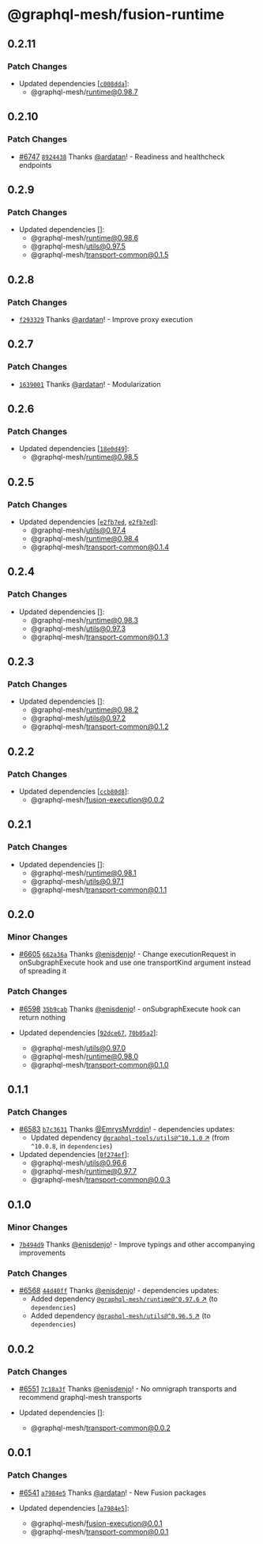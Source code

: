 # @graphql-mesh/fusion-runtime

## 0.2.11

### Patch Changes

- Updated dependencies
  [[`c008dda`](https://github.com/ardatan/graphql-mesh/commit/c008ddae4bd617497a2a9bd70e8c90667c2b1ddc)]:
  - @graphql-mesh/runtime@0.98.7

## 0.2.10

### Patch Changes

- [#6747](https://github.com/ardatan/graphql-mesh/pull/6747)
  [`8924438`](https://github.com/ardatan/graphql-mesh/commit/8924438131a7320ef160573539bddfb024bbe343)
  Thanks [@ardatan](https://github.com/ardatan)! - Readiness and healthcheck endpoints

## 0.2.9

### Patch Changes

- Updated dependencies []:
  - @graphql-mesh/runtime@0.98.6
  - @graphql-mesh/utils@0.97.5
  - @graphql-mesh/transport-common@0.1.5

## 0.2.8

### Patch Changes

- [`f293329`](https://github.com/ardatan/graphql-mesh/commit/f2933295532d0760bb731e055dd2bd6e9cb2a63b)
  Thanks [@ardatan](https://github.com/ardatan)! - Improve proxy execution

## 0.2.7

### Patch Changes

- [`1639001`](https://github.com/ardatan/graphql-mesh/commit/16390018bd54946fbfbd2bfb8eb3ba7682966a12)
  Thanks [@ardatan](https://github.com/ardatan)! - Modularization

## 0.2.6

### Patch Changes

- Updated dependencies
  [[`18e0d49`](https://github.com/ardatan/graphql-mesh/commit/18e0d495053f0b67fd1ba488270318e5d11309f8)]:
  - @graphql-mesh/runtime@0.98.5

## 0.2.5

### Patch Changes

- Updated dependencies
  [[`e2fb7ed`](https://github.com/ardatan/graphql-mesh/commit/e2fb7edb8b02a53fa6f1b1f1fba629ea7c84488f),
  [`e2fb7ed`](https://github.com/ardatan/graphql-mesh/commit/e2fb7edb8b02a53fa6f1b1f1fba629ea7c84488f)]:
  - @graphql-mesh/utils@0.97.4
  - @graphql-mesh/runtime@0.98.4
  - @graphql-mesh/transport-common@0.1.4

## 0.2.4

### Patch Changes

- Updated dependencies []:
  - @graphql-mesh/runtime@0.98.3
  - @graphql-mesh/utils@0.97.3
  - @graphql-mesh/transport-common@0.1.3

## 0.2.3

### Patch Changes

- Updated dependencies []:
  - @graphql-mesh/runtime@0.98.2
  - @graphql-mesh/utils@0.97.2
  - @graphql-mesh/transport-common@0.1.2

## 0.2.2

### Patch Changes

- Updated dependencies
  [[`ccb80d8`](https://github.com/ardatan/graphql-mesh/commit/ccb80d829602662f22eca32d3141d47c6855b8f6)]:
  - @graphql-mesh/fusion-execution@0.0.2

## 0.2.1

### Patch Changes

- Updated dependencies []:
  - @graphql-mesh/runtime@0.98.1
  - @graphql-mesh/utils@0.97.1
  - @graphql-mesh/transport-common@0.1.1

## 0.2.0

### Minor Changes

- [#6605](https://github.com/ardatan/graphql-mesh/pull/6605)
  [`662a36a`](https://github.com/ardatan/graphql-mesh/commit/662a36ac5135cc8153f62ab1c18497032f21cb6f)
  Thanks [@enisdenjo](https://github.com/enisdenjo)! - Change executionRequest in onSubgraphExecute
  hook and use one transportKind argument instead of spreading it

### Patch Changes

- [#6598](https://github.com/ardatan/graphql-mesh/pull/6598)
  [`35b9cab`](https://github.com/ardatan/graphql-mesh/commit/35b9cab1d6c50fd6165879dc6cc8e5cb03dd2eef)
  Thanks [@enisdenjo](https://github.com/enisdenjo)! - onSubgraphExecute hook can return nothing

- Updated dependencies
  [[`92dce67`](https://github.com/ardatan/graphql-mesh/commit/92dce67df35d70001ca9c818870a85256175279a),
  [`70b05a2`](https://github.com/ardatan/graphql-mesh/commit/70b05a20a948b5ebed5306c14710c8839225cdad)]:
  - @graphql-mesh/utils@0.97.0
  - @graphql-mesh/runtime@0.98.0
  - @graphql-mesh/transport-common@0.1.0

## 0.1.1

### Patch Changes

- [#6583](https://github.com/ardatan/graphql-mesh/pull/6583)
  [`b7c3631`](https://github.com/ardatan/graphql-mesh/commit/b7c3631bd58779c1910705fd7f2b39545bc071dd)
  Thanks [@EmrysMyrddin](https://github.com/EmrysMyrddin)! - dependencies updates:
  - Updated dependency
    [`@graphql-tools/utils@^10.1.0` ↗︎](https://www.npmjs.com/package/@graphql-tools/utils/v/10.1.0)
    (from `^10.0.8`, in `dependencies`)
- Updated dependencies
  [[`0f274ef`](https://github.com/ardatan/graphql-mesh/commit/0f274ef8177068da65e50e08607998d0ed63e8b9)]:
  - @graphql-mesh/utils@0.96.6
  - @graphql-mesh/runtime@0.97.7
  - @graphql-mesh/transport-common@0.0.3

## 0.1.0

### Minor Changes

- [`7b494d9`](https://github.com/ardatan/graphql-mesh/commit/7b494d981862034f256225e2c9a5c43a403ff79d)
  Thanks [@enisdenjo](https://github.com/enisdenjo)! - Improve typings and other accompanying
  improvements

### Patch Changes

- [#6568](https://github.com/ardatan/graphql-mesh/pull/6568)
  [`44d40ff`](https://github.com/ardatan/graphql-mesh/commit/44d40fff17877a52e63c6f644635ea53eb9deadb)
  Thanks [@enisdenjo](https://github.com/enisdenjo)! - dependencies updates:
  - Added dependency
    [`@graphql-mesh/runtime@^0.97.6` ↗︎](https://www.npmjs.com/package/@graphql-mesh/runtime/v/0.97.6)
    (to `dependencies`)
  - Added dependency
    [`@graphql-mesh/utils@^0.96.5` ↗︎](https://www.npmjs.com/package/@graphql-mesh/utils/v/0.96.5)
    (to `dependencies`)

## 0.0.2

### Patch Changes

- [#6551](https://github.com/ardatan/graphql-mesh/pull/6551)
  [`7c18a3f`](https://github.com/ardatan/graphql-mesh/commit/7c18a3f9163f5156758b8cdf0292b28a3bb6046b)
  Thanks [@enisdenjo](https://github.com/enisdenjo)! - No omnigraph transports and recommend
  graphql-mesh transports

- Updated dependencies []:
  - @graphql-mesh/transport-common@0.0.2

## 0.0.1

### Patch Changes

- [#6541](https://github.com/ardatan/graphql-mesh/pull/6541)
  [`a7984e5`](https://github.com/ardatan/graphql-mesh/commit/a7984e5ab214ddd7f75dca0f03b2e7e8ad768211)
  Thanks [@ardatan](https://github.com/ardatan)! - New Fusion packages

- Updated dependencies
  [[`a7984e5`](https://github.com/ardatan/graphql-mesh/commit/a7984e5ab214ddd7f75dca0f03b2e7e8ad768211)]:
  - @graphql-mesh/fusion-execution@0.0.1
  - @graphql-mesh/transport-common@0.0.1
